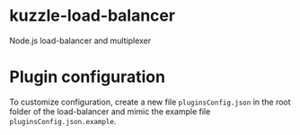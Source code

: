 # kuzzle-load-balancer

Node.js load-balancer and multiplexer

# Plugin configuration

To customize configuration, create a new file `pluginsConfig.json` in the root folder of the load-balancer and mimic the example file `pluginsConfig.json.example`.
